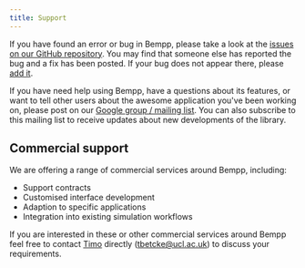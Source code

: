 ```yaml
---
title: Support
---
```


If you have found an error or bug in Bempp, please take a look at the [issues on our GitHub repository](https://github.com/bempp/bempp-cl/issues).
You may find that someone else has reported the bug and a fix has been posted.
If your bug does not appear there, please [add it](https://github.com/bempp/bempp-cl/issues/new).

If you have need help using Bempp, have a questions about its features, or want to tell other users about the awesome application you've been working on,
please post on our [Google group / mailing list](https://groups.google.com/forum/#!forum/bempp).
You can also subscribe to this mailing list to receive updates about new developments of the library.

## Commercial support
We are offering a range of commercial services around Bempp, including:

+ Support contracts
+ Customised interface development
+ Adaption to specific applications
+ Integration into existing simulation workflows

If you are interested in these or other commercial services around Bempp feel free to contact [Timo](team.md) directly ([tbetcke@ucl.ac.uk](mailto:tbetcke@ucl.ac.uk)) to discuss your requirements.
